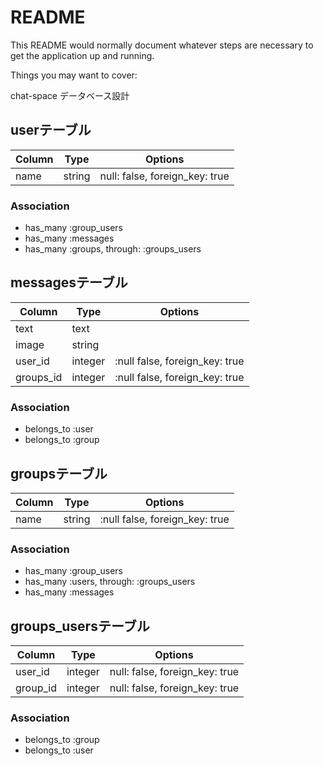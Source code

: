 # README

This README would normally document whatever steps are necessary to get the
application up and running.

Things you may want to cover:

chat-space データベース設計

## userテーブル

|Column|Type|Options|
|------|----|-------|
|name|string|null: false, foreign_key: true|

### Association
- has_many :group_users
- has_many :messages
- has_many :groups, through: :groups_users

## messagesテーブル

|Column|Type|Options|
|------|----|-------|
|text|text|
|image|string|
|user_id|integer|:null false, foreign_key: true|
|groups_id|integer|:null false, foreign_key: true|


### Association
- belongs_to :user
- belongs_to :group

## groupsテーブル

|Column|Type|Options|
|------|----|-------|
|name|string|:null false, foreign_key: true|

### Association
- has_many :group_users
- has_many :users, through: :groups_users
- has_many :messages

## groups_usersテーブル

|Column|Type|Options|
|------|----|-------|
|user_id|integer|null: false, foreign_key: true|
|group_id|integer|null: false, foreign_key: true|

### Association
- belongs_to :group
- belongs_to :user